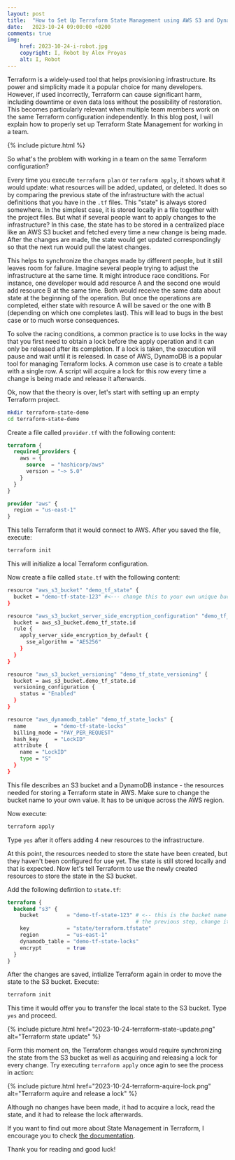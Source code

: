 ```yaml
---
layout: post
title:  "How to Set Up Terraform State Management using AWS S3 and DynamoDB"
date:   2023-10-24 09:00:00 +0200
comments: true
img:
    href: 2023-10-24-i-robot.jpg
    copyright: I, Robot by Alex Proyas
    alt: I, Robot
---
```


Terraform is a widely-used tool that helps provisioning infrastructure.
Its power and simplicity made it a popular choice for many developers.
However, if used incorrectly, Terraform can cause significant harm,
including downtime or even data loss without the possibility of
restoration. This becomes particularly relevant when multiple team members
work on the same Terraform configuration independently. In this blog post,
I will explain how to properly set up Terraform State Management for
working in a team.


{% include picture.html %}

So what's the problem with working in a team on the same Terraform configuration?

Every time you execute `terraform plan` or `terraform apply`, it shows
what it would update: what resources will be added, updated, or deleted.
It does so by comparing the previous state of the infrastructure with the
actual definitions that you have in the `.tf` files. This "state" is always stored
somewhere. In the simplest case, it is stored locally in a file together with the
project files. But what if several people want to apply changes to the infrastructure?
In this case, the state has to be stored in a centralized place like an AWS S3 bucket
and fetched every time a new change is being made. After the changes are made, the state
would get updated correspondingly so that the next run would pull the latest changes.

This helps to synchronize the changes made by different people, but it still leaves
room for failure. Imagine several people trying to adjust the infrastructure at the same time.
It might introduce race conditions. For instance, one developer would add resource A and
the second one would add resource B at the same time. Both would receive the same data about
state at the beginning of the operation. But once the operations are completed, either state
with resource A will be saved or the one with B (depending on which one completes last).
This will lead to bugs in the best case or to much worse consequences.

To solve the racing conditions, a common practice is to use locks in the way that you first
need to obtain a lock before the apply operation and it can only be released after its
completion. If a lock is taken, the execution will pause and wait until it is released.
In case of AWS, DynamoDB is a popular tool for managing Terraform locks. A common use case is
to create a table with a single row. A script will acquire a lock for this row every time
a change is being made and release it afterwards.

Ok, now that the theory is over, let's start with setting up an empty Terraform project.

```sh
mkdir terraform-state-demo
cd terraform-state-demo
```

Create a file called `provider.tf` with the following content:

```tf
terraform {
  required_providers {
    aws = {
      source  = "hashicorp/aws"
      version = "~> 5.0"
    }
  }
}

provider "aws" {
  region = "us-east-1"
}
```

This tells Terraform that it would connect to AWS. After you saved the file, execute:

```sh
terraform init
```

This will initialize a local Terraform configuration.

Now create a file called `state.tf` with the following content:

```sh
resource "aws_s3_bucket" "demo_tf_state" {
  bucket = "demo-tf-state-123" #<--- change this to your own unique bucket name 
}

resource "aws_s3_bucket_server_side_encryption_configuration" "demo_tf_config" {
  bucket = aws_s3_bucket.demo_tf_state.id
  rule {
    apply_server_side_encryption_by_default {
      sse_algorithm = "AES256"
    }
  }
}

resource "aws_s3_bucket_versioning" "demo_tf_state_versioning" {
  bucket = aws_s3_bucket.demo_tf_state.id
  versioning_configuration {
    status = "Enabled"
  }
}

resource "aws_dynamodb_table" "demo_tf_state_locks" {
  name         = "demo-tf-state-locks"
  billing_mode = "PAY_PER_REQUEST"
  hash_key     = "LockID"
  attribute {
    name = "LockID"
    type = "S"
  }
}
```

This file describes an S3 bucket and a DynamoDB instance - the resources
needed for storing a Terraform state in AWS. Make sure to change the
bucket name to your own value. It has to be unique across the AWS region.

Now execute:

```sh
terraform apply
```

Type `yes` after it offers adding 4 new resources to the infrastructure.

At this point, the resources needed to store the state have been created, but they
haven't been configured for use yet. The state is still stored locally and that
is expected. Now let's tell Terraform to use the newly created resources to store
the state in the S3 bucket.

Add the following defintion to `state.tf`:

```tf
terraform {
  backend "s3" {
    bucket         = "demo-tf-state-123" # <-- this is the bucket name from
                                         # the previous step, change it here
    key            = "state/terraform.tfstate"
    region         = "us-east-1"
    dynamodb_table = "demo-tf-state-locks"
    encrypt        = true
  }
}
```

After the changes are saved, intialize Terraform again in order to move the state
to the S3 bucket. Execute:

```sh
terraform init
```

This time it would offer you to transfer the local state to the S3 bucket.
Type `yes` and proceed.

{%
    include picture.html
    href="2023-10-24-terraform-state-update.png"
    alt="Terraform state update"
%}

Form this moment on, the Terraform changes would require synchronizing the state
from the S3 bucket as well as acquiring and releasing a lock for every change.
Try executing `terraform apply` once agin to see the process in action:

{%
    include picture.html
    href="2023-10-24-terraform-aquire-lock.png"
    alt="Terraform aquire and release a lock"
%}

Although no changes have been made, it had to acquire a lock, read the state,
and it had to release the lock afterwards.

If you want to find out more about State Management in Terraform, I encourage you
to check [the documentation](https://developer.hashicorp.com/terraform/language/settings/backends/configuration).

Thank you for reading and good luck!
